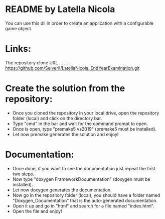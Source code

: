 README by Latella Nicola
========================

You can use this dll in order to create an application with a configurable game object.

Links:
======
The repository clone URL . . . . . https://github.com/Seiveril/LatellaNicola_EndYearExamination.git

Create the solution from the repository:
========================================
- Once you cloned the repository in your local drive, open the repository folder (local) and click on the directory bar.
- Type "cmd" in the bar and wait for the command prompt to open.
- Once is open, type "premake5 vs2019" (premake5 must be installed).
- Let now premake generates the solution and enjoy!

Documentation:
==============
- Once done, if you want to see the documentation just repeat the first two steps.
- Now type "doxygen FrameworkDocumentation" (doxygen must be installed).
- Let now doxygen generates the documentation.
- Now go in the repository folder (local), you should have a folder named "Doxygen_Documentation" that is the auto-generated documentation.
- Open it up and go in "html" and search for a file named "index.html".
- Open the file and enjoy!